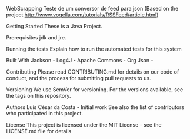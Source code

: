WebScrapping
Teste de um conversor de feed para json (Based on the project http://www.vogella.com/tutorials/RSSFeed/article.html)

Getting Started
These is a Java Project.

Prerequisites
jdk and jre.

Running the tests
Explain how to run the automated tests for this system


Built With
Jackson -
Log4J - 
Apache Commons - 
Org Json - 


Contributing
Please read CONTRIBUTING.md for details on our code of conduct, and the process for submitting pull requests to us.

Versioning
We use SemVer for versioning. For the versions available, see the tags on this repository.

Authors
Luís César da Costa - Initial work
See also the list of contributors who participated in this project.

License
This project is licensed under the MIT License - see the LICENSE.md file for details
